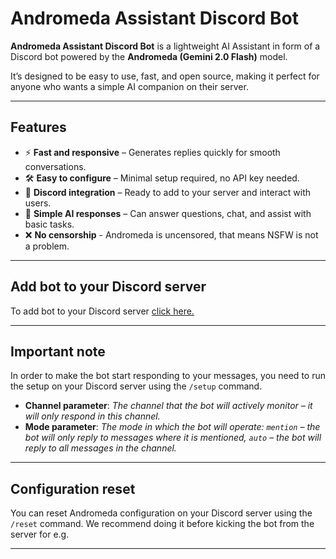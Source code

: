 # Andromeda Assistant Discord Bot

**Andromeda Assistant Discord Bot** is a lightweight AI Assistant in form of a Discord bot powered by the **Andromeda (Gemini 2.0 Flash)** model.  

It’s designed to be easy to use, fast, and open source, making it perfect for anyone who wants a simple AI companion on their server.

---

## Features

- ⚡ **Fast and responsive** – Generates replies quickly for smooth conversations.  
- 🛠️ **Easy to configure** – Minimal setup required, no API key needed.  
- 🤖 **Discord integration** – Ready to add to your server and interact with users.  
- 💬 **Simple AI responses** – Can answer questions, chat, and assist with basic tasks.  
- ❌ **No censorship** - Andromeda is uncensored, that means NSFW is not a problem.

---

## Add bot to your Discord server

To add bot to your Discord server [click here.](https://discord.com/oauth2/authorize?client_id=1407763160534089808&permissions=8&integration_type=0&scope=bot)

---

## Important note 

In order to make the bot start responding to your messages, you need to run the setup on your Discord server using the ``/setup`` command.

- **Channel parameter**: *The channel that the bot will actively monitor – it will only respond in this channel.*
- **Mode parameter**: *The mode in which the bot will operate: ``mention`` – the bot will only reply to messages where it is mentioned, ``auto`` – the bot will reply to all messages in the channel.*

---

## Configuration reset 

You can reset Andromeda configuration on your Discord server using the ``/reset`` command. 
We recommend doing it before kicking the bot from the server for e.g.

---